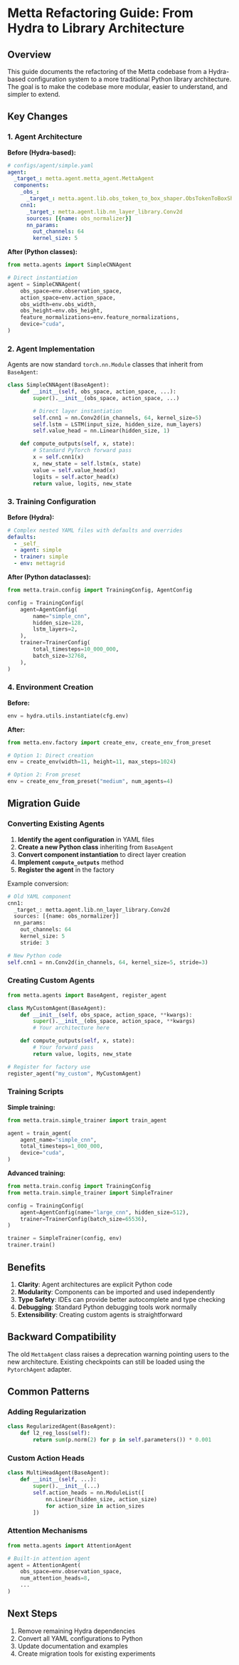# Metta Refactoring Guide: From Hydra to Library Architecture

## Overview

This guide documents the refactoring of the Metta codebase from a Hydra-based configuration system to a more traditional Python library architecture. The goal is to make the codebase more modular, easier to understand, and simpler to extend.

## Key Changes

### 1. Agent Architecture

**Before (Hydra-based):**
```yaml
# configs/agent/simple.yaml
agent:
  _target_: metta.agent.metta_agent.MettaAgent
  components:
    _obs_:
      _target_: metta.agent.lib.obs_token_to_box_shaper.ObsTokenToBoxShaper
    cnn1:
      _target_: metta.agent.lib.nn_layer_library.Conv2d
      sources: [{name: obs_normalizer}]
      nn_params:
        out_channels: 64
        kernel_size: 5
```

**After (Python classes):**
```python
from metta.agents import SimpleCNNAgent

# Direct instantiation
agent = SimpleCNNAgent(
    obs_space=env.observation_space,
    action_space=env.action_space,
    obs_width=env.obs_width,
    obs_height=env.obs_height,
    feature_normalizations=env.feature_normalizations,
    device="cuda",
)
```

### 2. Agent Implementation

Agents are now standard `torch.nn.Module` classes that inherit from `BaseAgent`:

```python
class SimpleCNNAgent(BaseAgent):
    def __init__(self, obs_space, action_space, ...):
        super().__init__(obs_space, action_space, ...)

        # Direct layer instantiation
        self.cnn1 = nn.Conv2d(in_channels, 64, kernel_size=5)
        self.lstm = LSTM(input_size, hidden_size, num_layers)
        self.value_head = nn.Linear(hidden_size, 1)

    def compute_outputs(self, x, state):
        # Standard PyTorch forward pass
        x = self.cnn1(x)
        x, new_state = self.lstm(x, state)
        value = self.value_head(x)
        logits = self.actor_head(x)
        return value, logits, new_state
```

### 3. Training Configuration

**Before (Hydra):**
```yaml
# Complex nested YAML files with defaults and overrides
defaults:
  - _self_
  - agent: simple
  - trainer: simple
  - env: mettagrid
```

**After (Python dataclasses):**
```python
from metta.train.config import TrainingConfig, AgentConfig

config = TrainingConfig(
    agent=AgentConfig(
        name="simple_cnn",
        hidden_size=128,
        lstm_layers=2,
    ),
    trainer=TrainerConfig(
        total_timesteps=10_000_000,
        batch_size=32768,
    ),
)
```

### 4. Environment Creation

**Before:**
```python
env = hydra.utils.instantiate(cfg.env)
```

**After:**
```python
from metta.env.factory import create_env, create_env_from_preset

# Option 1: Direct creation
env = create_env(width=11, height=11, max_steps=1024)

# Option 2: From preset
env = create_env_from_preset("medium", num_agents=4)
```

## Migration Guide

### Converting Existing Agents

1. **Identify the agent configuration** in YAML files
2. **Create a new Python class** inheriting from `BaseAgent`
3. **Convert component instantiation** to direct layer creation
4. **Implement `compute_outputs`** method
5. **Register the agent** in the factory

Example conversion:

```python
# Old YAML component
cnn1:
  _target_: metta.agent.lib.nn_layer_library.Conv2d
  sources: [{name: obs_normalizer}]
  nn_params:
    out_channels: 64
    kernel_size: 5
    stride: 3

# New Python code
self.cnn1 = nn.Conv2d(in_channels, 64, kernel_size=5, stride=3)
```

### Creating Custom Agents

```python
from metta.agents import BaseAgent, register_agent

class MyCustomAgent(BaseAgent):
    def __init__(self, obs_space, action_space, **kwargs):
        super().__init__(obs_space, action_space, **kwargs)
        # Your architecture here

    def compute_outputs(self, x, state):
        # Your forward pass
        return value, logits, new_state

# Register for factory use
register_agent("my_custom", MyCustomAgent)
```

### Training Scripts

**Simple training:**
```python
from metta.train.simple_trainer import train_agent

agent = train_agent(
    agent_name="simple_cnn",
    total_timesteps=1_000_000,
    device="cuda",
)
```

**Advanced training:**
```python
from metta.train.config import TrainingConfig
from metta.train.simple_trainer import SimpleTrainer

config = TrainingConfig(
    agent=AgentConfig(name="large_cnn", hidden_size=512),
    trainer=TrainerConfig(batch_size=65536),
)

trainer = SimpleTrainer(config, env)
trainer.train()
```

## Benefits

1. **Clarity**: Agent architectures are explicit Python code
2. **Modularity**: Components can be imported and used independently
3. **Type Safety**: IDEs can provide better autocomplete and type checking
4. **Debugging**: Standard Python debugging tools work normally
5. **Extensibility**: Creating custom agents is straightforward

## Backward Compatibility

The old `MettaAgent` class raises a deprecation warning pointing users to the new architecture. Existing checkpoints can still be loaded using the `PytorchAgent` adapter.

## Common Patterns

### Adding Regularization

```python
class RegularizedAgent(BaseAgent):
    def l2_reg_loss(self):
        return sum(p.norm(2) for p in self.parameters()) * 0.001
```

### Custom Action Heads

```python
class MultiHeadAgent(BaseAgent):
    def __init__(self, ...):
        super().__init__(...)
        self.action_heads = nn.ModuleList([
            nn.Linear(hidden_size, action_size)
            for action_size in action_sizes
        ])
```

### Attention Mechanisms

```python
from metta.agents import AttentionAgent

# Built-in attention agent
agent = AttentionAgent(
    obs_space=env.observation_space,
    num_attention_heads=8,
    ...
)
```

## Next Steps

1. Remove remaining Hydra dependencies
2. Convert all YAML configurations to Python
3. Update documentation and examples
4. Create migration tools for existing experiments
